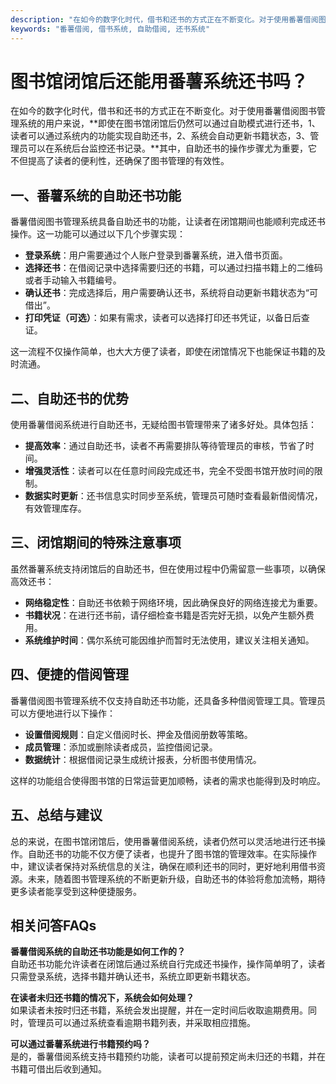```yaml
---
description: "在如今的数字化时代，借书和还书的方式正在不断变化。对于使用番薯借阅图书管理系统的用户来说，**即使在图书馆闭馆后仍然可以通过自助模式进行还书，1、读者可以通过系统内的功能实现自助还书，2、系统会自动更新书籍状态，3、管理员可以在系统后台监控还书记录。**其中，自助还书的操作步骤尤为重要，它不但提高了读者的便利性，还确保了图书管理的有效性。"
keywords: "番薯借阅, 借书系统, 自助借阅, 还书系统"
---
```

# 图书馆闭馆后还能用番薯系统还书吗？

在如今的数字化时代，借书和还书的方式正在不断变化。对于使用番薯借阅图书管理系统的用户来说，**即使在图书馆闭馆后仍然可以通过自助模式进行还书，1、读者可以通过系统内的功能实现自助还书，2、系统会自动更新书籍状态，3、管理员可以在系统后台监控还书记录。**其中，自助还书的操作步骤尤为重要，它不但提高了读者的便利性，还确保了图书管理的有效性。

## 一、番薯系统的自助还书功能

番薯借阅图书管理系统具备自助还书的功能，让读者在闭馆期间也能顺利完成还书操作。这一功能可以通过以下几个步骤实现：

- **登录系统**：用户需要通过个人账户登录到番薯系统，进入借书页面。
- **选择还书**：在借阅记录中选择需要归还的书籍，可以通过扫描书籍上的二维码或者手动输入书籍编号。
- **确认还书**：完成选择后，用户需要确认还书，系统将自动更新书籍状态为“可借出”。
- **打印凭证（可选）**：如果有需求，读者可以选择打印还书凭证，以备日后查证。

这一流程不仅操作简单，也大大方便了读者，即使在闭馆情况下也能保证书籍的及时流通。

## 二、自助还书的优势

使用番薯借阅系统进行自助还书，无疑给图书管理带来了诸多好处。具体包括：

- **提高效率**：通过自助还书，读者不再需要排队等待管理员的审核，节省了时间。
- **增强灵活性**：读者可以在任意时间段完成还书，完全不受图书馆开放时间的限制。
- **数据实时更新**：还书信息实时同步至系统，管理员可随时查看最新借阅情况，有效管理库存。

## 三、闭馆期间的特殊注意事项

虽然番薯系统支持闭馆后的自助还书，但在使用过程中仍需留意一些事项，以确保高效还书：

- **网络稳定性**：自助还书依赖于网络环境，因此确保良好的网络连接尤为重要。
- **书籍状况**：在进行还书前，请仔细检查书籍是否完好无损，以免产生额外费用。
- **系统维护时间**：偶尔系统可能因维护而暂时无法使用，建议关注相关通知。

## 四、便捷的借阅管理

番薯借阅图书管理系统不仅支持自助还书功能，还具备多种借阅管理工具。管理员可以方便地进行以下操作：

- **设置借阅规则**：自定义借阅时长、押金及借阅册数等策略。
- **成员管理**：添加或删除读者成员，监控借阅记录。
- **数据统计**：根据借阅记录生成统计报表，分析图书使用情况。

这样的功能组合使得图书馆的日常运营更加顺畅，读者的需求也能得到及时响应。

## 五、总结与建议

总的来说，在图书馆闭馆后，使用番薯借阅系统，读者仍然可以灵活地进行还书操作。自助还书的功能不仅方便了读者，也提升了图书馆的管理效率。在实际操作中，建议读者保持对系统信息的关注，确保在顺利还书的同时，更好地利用借书资源。未来，随着图书管理系统的不断更新升级，自助还书的体验将愈加流畅，期待更多读者能享受到这种便捷服务。

## 相关问答FAQs

**番薯借阅系统的自助还书功能是如何工作的？**  
自助还书功能允许读者在闭馆后通过系统自行完成还书操作，操作简单明了，读者只需登录系统，选择书籍并确认还书，系统立即更新书籍状态。

**在读者未归还书籍的情况下，系统会如何处理？**  
如果读者未按时归还书籍，系统会发出提醒，并在一定时间后收取逾期费用。同时，管理员可以通过系统查看逾期书籍列表，并采取相应措施。

**可以通过番薯系统进行书籍预约吗？**  
是的，番薯借阅系统支持书籍预约功能，读者可以提前预定尚未归还的书籍，并在书籍可借出后收到通知。
